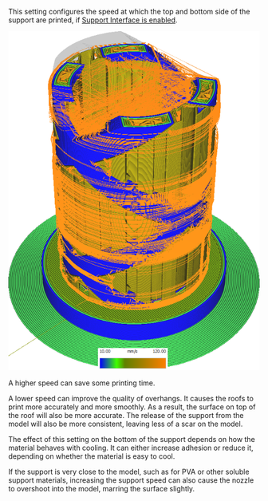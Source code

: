 This setting configures the speed at which the top and bottom side of the support are printed, if [Support Interface is enabled](support_interface_enable.md).

![Various structures printed at different speeds](../images/speed_difference.png)

A higher speed can save some printing time.

A lower speed can improve the quality of overhangs. It causes the roofs to print more accurately and more smoothly. As a result, the surface on top of the roof will also be more accurate. The release of the support from the model will also be more consistent, leaving less of a scar on the model.

The effect of this setting on the bottom of the support depends on how the material behaves with cooling. It can either increase adhesion or reduce it, depending on whether the material is easy to cool.

If the support is very close to the model, such as for PVA or other soluble support materials, increasing the support speed can also cause the nozzle to overshoot into the model, marring the surface slightly.